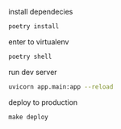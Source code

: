 
install dependecies

```bash
poetry install
```

enter to virtualenv

```bash
poetry shell
```

run dev server

```bash
uvicorn app.main:app --reload
```

deploy to production

```
make deploy
```